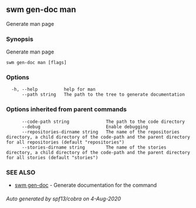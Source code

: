 ## swm gen-doc man

Generate man page

### Synopsis

Generate man page

```
swm gen-doc man [flags]
```

### Options

```
  -h, --help          help for man
      --path string   The path to the tree to generate documentation
```

### Options inherited from parent commands

```
      --code-path string              The path to the code directory
      --debug                         Enable debugging
      --repositories-dirname string   The name of the repositories directory, a child directory of the code-path and the parent directory for all repositories (default "repositories")
      --stories-dirname string        The name of the stories directory, a child directory of the code-path and the parent directory for all stories (default "stories")
```

### SEE ALSO

* [swm gen-doc](swm_gen-doc.md)	 - Generate documentation for the command

###### Auto generated by spf13/cobra on 4-Aug-2020
